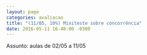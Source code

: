 ```yaml
---
layout: page
categories: avaliacao
title: "(11/05, 10%) Miniteste sobre concorrência"
date: 2016-05-11 16:40:00 -0300
---
```


Assunto: aulas de 02/05 a 11/05